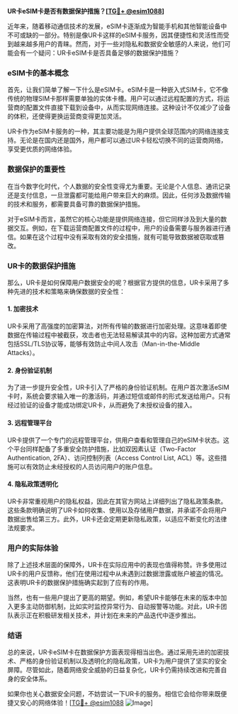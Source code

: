 **UR卡eSIM卡是否有数据保护措施？[[TG💪+ @esim1088](https://t.me/s/esim1088)]**

近年来，随着移动通信技术的发展，eSIM卡逐渐成为智能手机和其他智能设备中不可或缺的一部分。特别是像UR卡这样的eSIM卡服务，因其便捷性和灵活性而受到越来越多用户的青睐。然而，对于一些对隐私和数据安全敏感的人来说，他们可能会有一个疑问：UR卡eSIM卡是否具备足够的数据保护措施？

### eSIM卡的基本概念

首先，让我们简单了解一下什么是eSIM卡。eSIM卡是一种嵌入式SIM卡，它不像传统的物理SIM卡那样需要单独的实体卡槽。用户可以通过远程配置的方式，将运营商的配置文件直接下载到设备中，从而实现网络连接。这种设计不仅减少了设备的体积，还使得更换运营商变得更加灵活。

UR卡作为eSIM卡服务的一种，其主要功能是为用户提供全球范围内的网络连接支持。无论是在国内还是国外，用户都可以通过UR卡轻松切换不同的运营商网络，享受更优质的网络体验。

### 数据保护的重要性

在当今数字化时代，个人数据的安全性变得尤为重要。无论是个人信息、通讯记录还是支付信息，一旦泄露都可能给用户带来巨大的麻烦。因此，任何涉及数据传输的技术和服务，都需要具备可靠的数据保护措施。

对于eSIM卡而言，虽然它的核心功能是提供网络连接，但它同样涉及到大量的数据交互。例如，在下载运营商配置文件的过程中，用户的设备需要与服务器进行通信。如果在这个过程中没有采取有效的安全措施，就有可能导致数据被窃取或篡改。

### UR卡的数据保护措施

那么，UR卡是如何保障用户数据安全的呢？根据官方提供的信息，UR卡采用了多种先进的技术和策略来确保数据的安全性：

#### 1. **加密技术**
UR卡采用了高强度的加密算法，对所有传输的数据进行加密处理。这意味着即使数据在传输过程中被截获，攻击者也无法轻易解读其中的内容。这种加密方式通常包括SSL/TLS协议等，能够有效防止中间人攻击（Man-in-the-Middle Attacks）。

#### 2. **身份验证机制**
为了进一步提升安全性，UR卡引入了严格的身份验证机制。在用户首次激活eSIM卡时，系统会要求输入唯一的激活码，并通过短信或邮件的形式发送给用户。只有经过验证的设备才能成功绑定UR卡，从而避免了未授权设备的接入。

#### 3. **远程管理平台**
UR卡提供了一个专门的远程管理平台，供用户查看和管理自己的eSIM卡状态。这个平台同样配备了多重安全防护措施，比如双因素认证（Two-Factor Authentication, 2FA）、访问控制列表（Access Control List, ACL）等。这些措施可以有效防止未经授权的人员访问用户的账户信息。

#### 4. **隐私政策透明化**
UR卡非常重视用户的隐私权益，因此在其官方网站上详细列出了隐私政策条款。这些条款明确说明了UR卡如何收集、使用以及存储用户数据，并承诺不会将用户数据出售给第三方。此外，UR卡还会定期更新隐私政策，以适应不断变化的法律法规要求。

### 用户的实际体验

除了上述技术层面的保障外，UR卡在实际应用中的表现也值得称赞。许多使用过UR卡的用户反馈称，他们在使用过程中从未遇到过数据泄露或账户被盗的情况。这表明UR卡的数据保护措施确实起到了应有的作用。

当然，也有一些用户提出了更高的期望。例如，希望UR卡能够在未来的版本中加入更多主动防御机制，比如实时监控异常行为、自动报警等功能。对此，UR卡团队表示正在积极研发相关技术，并计划在未来的产品迭代中逐步推出。

### 结语

总的来说，UR卡eSIM卡在数据保护方面表现得相当出色。通过采用先进的加密技术、严格的身份验证机制以及透明化的隐私政策，UR卡为用户提供了坚实的安全屏障。尽管如此，随着网络安全威胁的日益复杂化，UR卡仍需持续改进和完善自身的安全体系。

如果你也关心数据安全问题，不妨尝试一下UR卡的服务。相信它会给你带来既便捷又安心的网络体验！[[TG💪+ @esim1088](https://t.me/s/esim1088) ![Image](https://i.postimg.cc/4NQfJmqS/Snipaste-2025-05-13-00-14-12.png)]